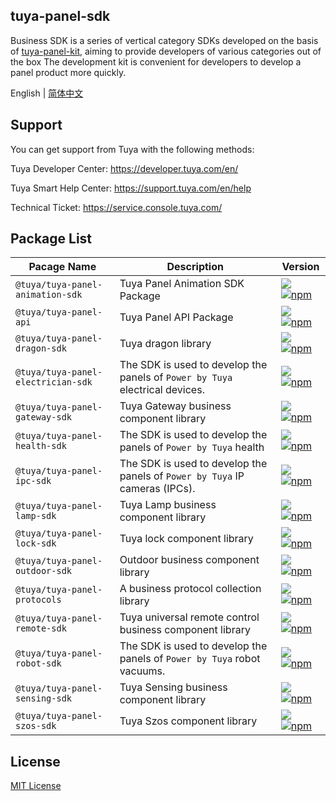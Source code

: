 ## tuya-panel-sdk

Business SDK is a series of vertical category SDKs developed on the basis of [tuya-panel-kit](https://github.com/tuya/tuya-panel-kit), aiming to provide developers of various categories out of the box The development kit is convenient for developers to develop a panel product more quickly.

English | [简体中文](./README-zh_CN.md)

## Support

You can get support from Tuya with the following methods:

Tuya Developer Center: https://developer.tuya.com/en/

Tuya Smart Help Center: https://support.tuya.com/en/help

Technical Ticket: https://service.console.tuya.com/

## Package List

| Pacage Name                        | Description                       | Version                                                      |
| ---------------------------------- | --------------------------------- | ------------------------------------------------------------ |
| `@tuya/tuya-panel-animation-sdk`   | Tuya Panel Animation SDK Package | [![](https://img.shields.io/npm/v/@tuya/tuya-panel-animation-sdk/latest.svg)](https://www.npmjs.com/package/@tuya/tuya-panel-animation-sdk) [![npm](https://img.shields.io/npm/dt/@tuya/tuya-panel-animation-sdk.svg)](https://www.npmjs.com/package/@tuya/tuya-panel-animation-sdk) |
| `@tuya/tuya-panel-api`             | Tuya Panel API Package | [![](https://img.shields.io/npm/v/@tuya/tuya-panel-api/latest.svg)](https://www.npmjs.com/package/@tuya/tuya-panel-api) [![npm](https://img.shields.io/npm/dt/@tuya/tuya-panel-api.svg)](https://www.npmjs.com/package/@tuya/tuya-panel-api) |
| `@tuya/tuya-panel-dragon-sdk` | Tuya dragon library | [![](https://img.shields.io/npm/v/@tuya/tuya-panel-dragon-sdk/latest.svg)](https://www.npmjs.com/package/@tuya/tuya-panel-dragon-sdk) [![npm](https://img.shields.io/npm/dt/@tuya/tuya-panel-dragon-sdk.svg)](https://www.npmjs.com/package/@tuya/tuya-panel-dragon-sdk) |
| `@tuya/tuya-panel-electrician-sdk` | The SDK is used to develop the panels of `Power by Tuya` electrical devices. | [![](https://img.shields.io/npm/v/@tuya/tuya-panel-electrician-sdk/latest.svg)](https://www.npmjs.com/package/@tuya/tuya-panel-electrician-sdk) [![npm](https://img.shields.io/npm/dt/@tuya/tuya-panel-electrician-sdk.svg)](https://www.npmjs.com/package/@tuya/tuya-panel-electrician-sdk) |
| `@tuya/tuya-panel-gateway-sdk` | Tuya Gateway business component library | [![](https://img.shields.io/npm/v/@tuya/tuya-panel-gateway-sdk/latest.svg)](https://www.npmjs.com/package/@tuya/tuya-panel-gateway-sdk) [![npm](https://img.shields.io/npm/dt/@tuya/tuya-panel-gateway-sdk.svg)](https://www.npmjs.com/package/@tuya/tuya-panel-gateway-sdk) |
| `@tuya/tuya-panel-health-sdk`     | The SDK is used to develop the panels of `Power by Tuya` health  | [![](https://img.shields.io/npm/v/@tuya/tuya-panel-health-sdk/latest.svg)](https://www.npmjs.com/package/@tuya/tuya-panel-health-sdk) [![npm](https://img.shields.io/npm/dt/@tuya/tuya-panel-health-sdk.svg)](https://www.npmjs.com/package/@tuya/tuya-panel-health-sdk) |
| `@tuya/tuya-panel-ipc-sdk`         | The SDK is used to develop the panels of `Power by Tuya` IP cameras (IPCs). | [![](https://img.shields.io/npm/v/@tuya/tuya-panel-ipc-sdk/latest.svg)](https://www.npmjs.com/package/@tuya/tuya-panel-ipc-sdk)[![npm](https://img.shields.io/npm/dt/@tuya/tuya-panel-ipc-sdk.svg)](https://www.npmjs.com/package/@tuya/tuya-panel-ipc-sdk) |
| `@tuya/tuya-panel-lamp-sdk`        | Tuya Lamp business component library                         | [![](https://img.shields.io/npm/v/@tuya/tuya-panel-lamp-sdk/latest.svg)](https://www.npmjs.com/package/@tuya/tuya-panel-lamp-sdk) [![npm](https://img.shields.io/npm/dt/@tuya/tuya-panel-lamp-sdk.svg)](https://www.npmjs.com/package/@tuya/tuya-panel-lamp-sdk) |
| `@tuya/tuya-panel-lock-sdk`        | Tuya lock component library                                  | [![](https://img.shields.io/npm/v/@tuya/tuya-panel-lock-sdk/latest.svg)](https://www.npmjs.com/package/@tuya/tuya-panel-lock-sdk) [![npm](https://img.shields.io/npm/dt/@tuya/tuya-panel-lock-sdk.svg)](https://www.npmjs.com/package/@tuya/tuya-panel-lock-sdk) |
| `@tuya/tuya-panel-outdoor-sdk` | Outdoor business component library | [![](https://img.shields.io/npm/v/@tuya/tuya-panel-outdoor-sdk/latest.svg)](https://www.npmjs.com/package/@tuya/tuya-panel-outdoor-sdk) [![npm](https://img.shields.io/npm/dt/@tuya/tuya-panel-outdoor-sdk.svg)](https://www.npmjs.com/package/@tuya/tuya-panel-outdoor-sdk) |
| `@tuya/tuya-panel-protocols`       | A business protocol collection library                       | [![](https://img.shields.io/npm/v/@tuya/tuya-panel-protocols/latest.svg)](https://www.npmjs.com/package/@tuya/tuya-panel-protocols) [![npm](https://img.shields.io/npm/dt/@tuya/tuya-panel-protocols.svg)](https://www.npmjs.com/package/@tuya/tuya-panel-protocols) |
| `@tuya/tuya-panel-remote-sdk`      | Tuya universal remote control business component library     | [![](https://img.shields.io/npm/v/@tuya/tuya-panel-remote-sdk/latest.svg)](https://www.npmjs.com/package/@tuya/tuya-panel-remote-sdk) [![npm](https://img.shields.io/npm/dt/@tuya/tuya-panel-remote-sdk.svg)](https://www.npmjs.com/package/@tuya/tuya-panel-remote-sdk) |
| `@tuya/tuya-panel-robot-sdk`       | The SDK is used to develop the panels of `Power by Tuya` robot vacuums. | [![](https://img.shields.io/npm/v/@tuya/tuya-panel-robot-sdk/latest.svg)](https://www.npmjs.com/package/@tuya/tuya-panel-robot-sdk) [![npm](https://img.shields.io/npm/dt/@tuya/tuya-panel-robot-sdk.svg)](https://www.npmjs.com/package/@tuya/tuya-panel-robot-sdk) |
|`@tuya/tuya-panel-sensing-sdk`            | Tuya Sensing business component library                           | [![](https://img.shields.io/npm/v/@tuya/tuya-panel-sensing-sdk/latest.svg)](https://www.npmjs.com/package/@tuya/tuya-panel-sensing-sdk) [![npm](https://img.shields.io/npm/dt/@tuya/tuya-panel-sensing-sdk.svg)](https://www.npmjs.com/package/@tuya/tuya-panel-sensing-sdk) |
| `@tuya/tuya-panel-szos-sdk` | Tuya Szos component library | [![](https://img.shields.io/npm/v/@tuya/tuya-panel-szos-sdk/latest.svg)](https://www.npmjs.com/package/@tuya/tuya-panel-szos-sdk) [![npm](https://img.shields.io/npm/dt/@tuya/tuya-panel-szos-sdk.svg)](https://www.npmjs.com/package/@tuya/tuya-panel-szos-sdk) |
## License

[MIT License](https://github.com/tuya/tuya-iotos-embeded-sdk-multimedia/blob/master/LICENSE)
